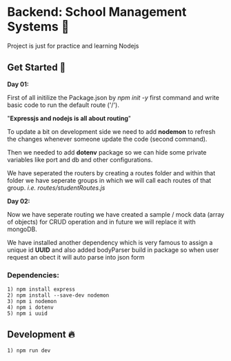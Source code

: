 # Backend: School Management Systems 📝

Project is just for practice and learning Nodejs

## Get Started 🚀

**Day 01:**

First of all initilize the Package.json by _npm init -y_ first command and write basic code to run the default route ('/').

"**Expressjs and nodejs is all about routing**"

To update a bit on development side we need to add **nodemon** to refresh the changes whenever someone update the code (second command).

Then we needed to add **dotenv** package so we can hide some private variables like port and db and other configurations.

We have seperated the routers by creating a routes folder and within that folder we have seperate groups in which we will call each routes of that group.
_i.e. routes/studentRoutes.js_

**Day 02:**

Now we have seperate routing we have created a sample / mock data (array of objects) for CRUD operation and in future we will replace it with mongoDB.

We have installed another dependency which is very famous to assign a unique id **UUID** and also added bodyParser build in package so when user request an obect it will auto parse into json form

### Dependencies:

    1) npm install express
    2) npm install --save-dev nodemon
    3) npm i nodemon
    4) npm i dotenv
    5) npm i uuid

## Development 🔥

    1) npm run dev
